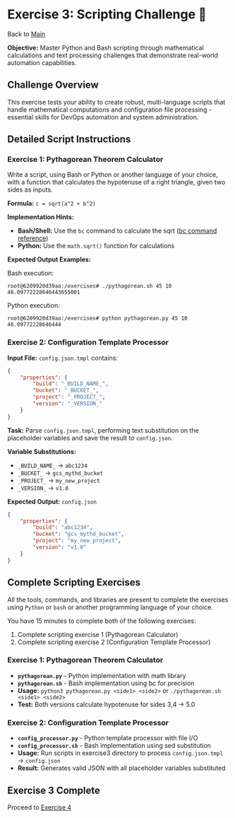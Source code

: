 # Exercise 3: Scripting Challenge 🐍

Back to [Main](../README.md)

**Objective:** Master Python and Bash scripting through mathematical calculations and text processing challenges that demonstrate real-world automation capabilities.

## Challenge Overview

This exercise tests your ability to create robust, multi-language scripts that handle mathematical computations and configuration file processing - essential skills for DevOps automation and system administration.

## Detailed Script Instructions

### Exercise 1: Pythagorean Theorem Calculator

Write a script, using Bash or Python or another language of your choice, with a function that calculates the hypotenuse of a right triangle, given two sides as inputs.

**Formula:** `c = sqrt(a^2 + b^2)`

**Implementation Hints:**
- **Bash/Shell:** Use the `bc` command to calculate the sqrt ([bc command reference](https://www.geeksforgeeks.org/bc-command-linux-examples/))
- **Python:** Use the `math.sqrt()` function for calculations

**Expected Output Examples:**

Bash execution:
```shell
root@6209920d39aa:/exercises# ./pythagorean.sh 45 10
46.09772228646443655001
```

Python execution:
```shell
root@6209920d39aa:/exercises# python pythagorean.py 45 10
46.09772228646444
```

### Exercise 2: Configuration Template Processor

**Input File:** `config.json.tmpl` contains:
```json
{
    "properties": {
        "build": "_BUILD_NAME_",
        "bucket": "_BUCKET_",
        "project": "_PROJECT_",
        "version": "_VERSION_"
    }
}
```

**Task:** Parse `config.json.tmpl`, performing text substitution on the placeholder variables and save the result to `config.json`.

**Variable Substitutions:**
- `_BUILD_NAME_` → `abc1234`
- `_BUCKET_` → `gcs_mythd_bucket`
- `_PROJECT_` → `my_new_project`
- `_VERSION_` → `v1.0`

**Expected Output:** `config.json`
```json
{
    "properties": {
        "build": "abc1234",
        "bucket": "gcs_mythd_bucket",
        "project": "my_new_project",
        "version": "v1.0"
    }
}
```

## Complete Scripting Exercises

All the tools, commands, and libraries are present to complete the exercises using `Python` or `bash` or another programming language of your choice.

You have 15 minutes to complete both of the following exercises:

1. Complete scripting exercise 1 (Pythagorean Calculator)
2. Complete scripting exercise 2 (Configuration Template Processor)

### Exercise 1: Pythagorean Theorem Calculator
- **`pythagorean.py`** - Python implementation with math library
- **`pythagorean.sh`** - Bash implementation using bc for precision
- **Usage:** `python3 pythagorean.py <side1> <side2>` or `./pythagorean.sh <side1> <side2>`
- **Test:** Both versions calculate hypotenuse for sides 3,4 → 5.0

### Exercise 2: Configuration Template Processor
- **`config_processor.py`** - Python template processor with file I/O
- **`config_processor.sh`** - Bash implementation using sed substitution  
- **Usage:** Run scripts in exercise3 directory to process `config.json.tmpl` → `config.json`
- **Result:** Generates valid JSON with all placeholder variables substituted

## Exercise 3 Complete

Proceed to [Exercise 4](../exercise4/README.md)
